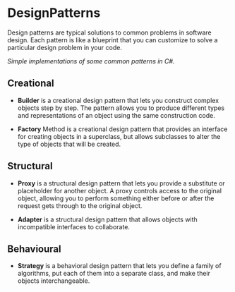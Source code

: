 # DesignPatterns

Design patterns are typical solutions to common problems in software design. Each pattern is like a blueprint that you can customize to solve a particular design problem in your code.

_Simple implementations of some common patterns in C#._

## Creational
- **Builder** is a creational design pattern that lets you construct complex objects step by step. The pattern allows you to produce different types and representations of an object using the same construction code.

- **Factory** Method is a creational design pattern that provides an interface for creating objects in a superclass, but allows subclasses to alter the type of objects that will be created.

## Structural
- **Proxy** is a structural design pattern that lets you provide a substitute or placeholder for another object. A proxy controls access to the original object, allowing you to perform something either before or after the request gets through to the original object.

- **Adapter** is a structural design pattern that allows objects with incompatible interfaces to collaborate.

## Behavioural
- **Strategy** is a behavioral design pattern that lets you define a family of algorithms, put each of them into a separate class, and make their objects interchangeable.
